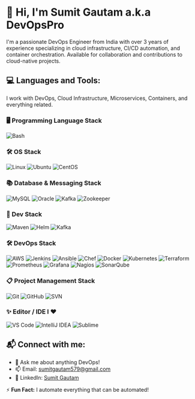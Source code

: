 # 👋 Hi, I'm Sumit Gautam a.k.a DevOpsPro

I'm a passionate DevOps Engineer from India with over 3 years of experience specializing in cloud infrastructure, CI/CD automation, and container orchestration. Available for collaboration and contributions to cloud-native projects.

## 💻 Languages and Tools:
I work with DevOps, Cloud Infrastructure, Microservices, Containers, and everything related.

### 🖥️ Programming Language Stack
![Bash]([https://img.shields.io/badge/bash-%23121011.svg?style=for-the-badge&logo=gnu-bash&logoColor=white](https://camo.githubusercontent.com/b12f5974f22654ef48a4f981aaab21dfd0597c8d5e48de11315744ef5e5added/68747470733a2f2f7777772e766563746f726c6f676f2e7a6f6e652f6c6f676f732f676e755f626173682f676e755f626173682d69636f6e2e737667))

### 🛠️ OS Stack
![Linux](https://img.shields.io/badge/Linux-FCC624?style=for-the-badge&logo=linux&logoColor=black)
![Ubuntu](https://img.shields.io/badge/Ubuntu-E95420?style=for-the-badge&logo=ubuntu&logoColor=white)
![CentOS](https://img.shields.io/badge/CentOS-262577?style=for-the-badge&logo=CentOS&logoColor=white)

### 📚 Database & Messaging Stack
![MySQL](https://img.shields.io/badge/mysql-4479A1.svg?style=for-the-badge&logo=mysql&logoColor=white)
![Oracle](https://img.shields.io/badge/Oracle-F80000?style=for-the-badge&logo=oracle&logoColor=white)
![Kafka](https://img.shields.io/badge/Apache%20Kafka-231F20?style=for-the-badge&logo=apachekafka&logoColor=white)
![Zookeeper](https://img.shields.io/badge/Zookeeper-47A248?style=for-the-badge&logo=apachezookeeper&logoColor=white)

### 🔧 Dev Stack
![Maven](https://img.shields.io/badge/Apache%20Maven-C71A36?style=for-the-badge&logo=Apache%20Maven&logoColor=white)
![Helm](https://img.shields.io/badge/Helm-0F1689?style=for-the-badge&logo=Helm&logoColor=white)
![Kafka](https://img.shields.io/badge/Apache%20Kafka-231F20?style=for-the-badge&logo=apachekafka&logoColor=white)

### 🛠️ DevOps Stack
![AWS](https://img.shields.io/badge/AWS-232F3E?style=for-the-badge&logo=amazon-aws&logoColor=white)
![Jenkins](https://img.shields.io/badge/Jenkins-D24939.svg?style=for-the-badge&logo=Jenkins&logoColor=white)
![Ansible](https://img.shields.io/badge/Ansible-EE0000.svg?style=for-the-badge&logo=Ansible&logoColor=white)
![Chef](https://img.shields.io/badge/Chef-F09820.svg?style=for-the-badge&logo=Chef&logoColor=white)
![Docker](https://img.shields.io/badge/docker-2496ED.svg?style=for-the-badge&logo=docker&logoColor=white)
![Kubernetes](https://img.shields.io/badge/Kubernetes-326CE5.svg?style=for-the-badge&logo=Kubernetes&logoColor=white)
![Terraform](https://img.shields.io/badge/Terraform-7B42BC.svg?style=for-the-badge&logo=Terraform&logoColor=white)
![Prometheus](https://img.shields.io/badge/Prometheus-E6522C.svg?style=for-the-badge&logo=Prometheus&logoColor=white)
![Grafana](https://img.shields.io/badge/Grafana-F46800.svg?style=for-the-badge&logo=Grafana&logoColor=white)
![Nagios](https://img.shields.io/badge/Nagios-000000.svg?style=for-the-badge&logo=Nagios&logoColor=white)
![SonarQube](https://img.shields.io/badge/SonarQube-4E9BCD.svg?style=for-the-badge&logo=SonarQube&logoColor=white)

### 📋 Project Management Stack
![Git](https://img.shields.io/badge/git-F05032.svg?style=for-the-badge&logo=git&logoColor=white)
![GitHub](https://img.shields.io/badge/github-181717.svg?style=for-the-badge&logo=github&logoColor=white)
![SVN](https://img.shields.io/badge/Subversion-809CC9.svg?style=for-the-badge&logo=Subversion&logoColor=white)

### ✨ Editor / IDE I ❤️
![VS Code](https://img.shields.io/badge/VSCode-007ACC.svg?style=for-the-badge&logo=Visual%20Studio%20Code&logoColor=white)
![IntelliJ IDEA](https://img.shields.io/badge/IntelliJ%20IDEA-000000.svg?style=for-the-badge&logo=intellijidea&logoColor=white)
![Sublime](https://img.shields.io/badge/Sublime%20Text-FF9800.svg?style=for-the-badge&logo=Sublime%20Text&logoColor=white)

## 📬 Connect with me:
- 💬 Ask me about anything DevOps!
- 📫 Email: [sumitgautam579@gmail.com](mailto:sumitgautam579@gmail.com)
- 🔗 LinkedIn: [Sumit Gautam](https://www.linkedin.com/in/sumitgautam95783)

⚡ **Fun Fact:** I automate everything that can be automated!


